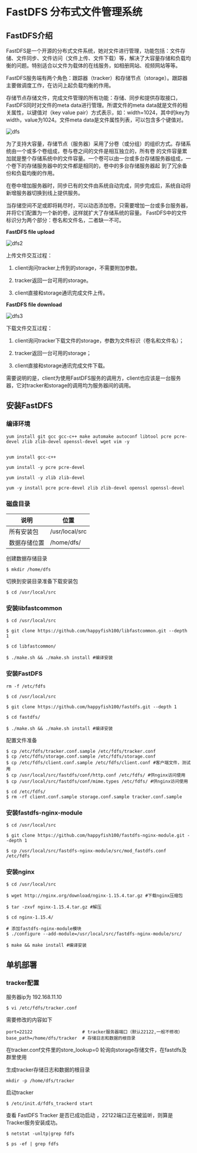
# FastDFS 分布式文件管理系统



## FastDFS介绍

FastDFS是一个开源的分布式文件系统，她对文件进行管理，功能包括：文件存储、文件同步、文件访问（文件上传、文件下载）等，解决了大容量存储和负载均衡的问题。特别适合以文件为载体的在线服务，如相册网站、视频网站等等。

FastDFS服务端有两个角色：跟踪器（tracker）和存储节点（storage）。跟踪器主要做调度工作，在访问上起负载均衡的作用。

存储节点存储文件，完成文件管理的所有功能：存储、同步和提供存取接口，FastDFS同时对文件的meta data进行管理。所谓文件的meta data就是文件的相关属性，以键值对（key value pair）方式表示，如：width=1024，其中的key为width，value为1024。文件meta data是文件属性列表，可以包含多个键值对。

![dfs](.\images\dfs.jpg)



为了支持大容量，存储节点（服务器）采用了分卷（或分组）的组织方式。存储系统由一个或多个卷组成，卷与卷之间的文件是相互独立的，所有卷  的文件容量累加就是整个存储系统中的文件容量。一个卷可以由一台或多台存储服务器组成，一个卷下的存储服务器中的文件都是相同的，卷中的多台存储服务器起 到了冗余备份和负载均衡的作用。

在卷中增加服务器时，同步已有的文件由系统自动完成，同步完成后，系统自动将新增服务器切换到线上提供服务。

当存储空间不足或即将耗尽时，可以动态添加卷。只需要增加一台或多台服务器，并将它们配置为一个新的卷，这样就扩大了存储系统的容量。
 FastDFS中的文件标识分为两个部分：卷名和文件名，二者缺一不可。

 **FastDFS file upload** 

![dfs2](.\images\dfs2.jpg)





 上传文件交互过程：

1. client询问tracker上传到的storage，不需要附加参数。

2. tracker返回一台可用的storage。

3. client直接和storage通讯完成文件上传。

   

 **FastDFS file download** 

![dfs3](.\images\dfs3.jpg)



下载文件交互过程：

1. client询问tracker下载文件的storage，参数为文件标识（卷名和文件名）；

2. tracker返回一台可用的storage；

3. client直接和storage通讯完成文件下载。

需要说明的是，client为使用FastDFS服务的调用方，client也应该是一台服务器，它对tracker和storage的调用均为服务器间的调用。



## 安装FastDFS



### 编译环境



```linux
yum install git gcc gcc-c++ make automake autoconf libtool pcre pcre-devel zlib zlib-devel openssl-devel wget vim -y
 

yum install gcc-c++

yum install -y pcre pcre-devel

yum install -y zlib zlib-devel

yum -y install pcre pcre-devel zlib zlib-devel openssl openssl-devel
```



### 磁盘目录

| 说明         | 位置           |
| ------------ | -------------- |
| 所有安装包   | /usr/local/src |
| 数据存储位置 | /home/dfs/     |

 

创建数据存储目录
```
$ mkdir /home/dfs 
```


切换到安装目录准备下载安装包
```
$ cd /usr/local/src 
```


### 安装libfastcommon
```
$ cd /usr/local/src 

$ git clone https://github.com/happyfish100/libfastcommon.git --depth 1

$ cd libfastcommon/

$ ./make.sh && ./make.sh install #编译安装
```


### 安装FastDFS

```
rm -f /etc/fdfs

$ cd /usr/local/src 

$ git clone https://github.com/happyfish100/fastdfs.git --depth 1

$ cd fastdfs/

$ ./make.sh && ./make.sh install #编译安装
```

配置文件准备
```
$ cp /etc/fdfs/tracker.conf.sample /etc/fdfs/tracker.conf
$ cp /etc/fdfs/storage.conf.sample /etc/fdfs/storage.conf
$ cp /etc/fdfs/client.conf.sample /etc/fdfs/client.conf #客户端文件，测试用
$ cp /usr/local/src/fastdfs/conf/http.conf /etc/fdfs/ #供nginx访问使用
$ cp /usr/local/src/fastdfs/conf/mime.types /etc/fdfs/ #供nginx访问使用

$ cd /etc/fdfs/
$ rm -rf client.conf.sample storage.conf.sample tracker.conf.sample
```

### 安装fastdfs-nginx-module

```
$ cd /usr/local/src 

$ git clone https://github.com/happyfish100/fastdfs-nginx-module.git --depth 1

$ cp /usr/local/src/fastdfs-nginx-module/src/mod_fastdfs.conf /etc/fdfs
```

### 安装nginx

```
$ cd /usr/local/src 

$ wget http://nginx.org/download/nginx-1.15.4.tar.gz #下载nginx压缩包

$ tar -zxvf nginx-1.15.4.tar.gz #解压

$ cd nginx-1.15.4/

# 添加fastdfs-nginx-module模块
$ ./configure --add-module=/usr/local/src/fastdfs-nginx-module/src/ 

$ make && make install #编译安装
```

## 单机部署

### tracker配置
服务器ip为 192.168.11.10

```
$ vi /etc/fdfs/tracker.conf
```

需要修改的内容如下
```
port=22122                   # tracker服务器端口（默认22122,一般不修改）
base_path=/home/dfs/tracker  # 存储日志和数据的根目录
```


在tracker.conf文件里的store_lookup=0 轮询向storage存储文件，在fastdfs及群里使用



生成tracker存储日志和数据的根目录

```
mkdir -p /home/dfs/tracker
```



启动tracker

```
$ /etc/init.d/fdfs_trackerd start 
```



查看 FastDFS Tracker 是否已成功启动 ，22122端口正在被监听，则算是Tracker服务安装成功。

```
$ netstat -unltp|grep fdfs

$ ps -ef | grep fdfs
```
































